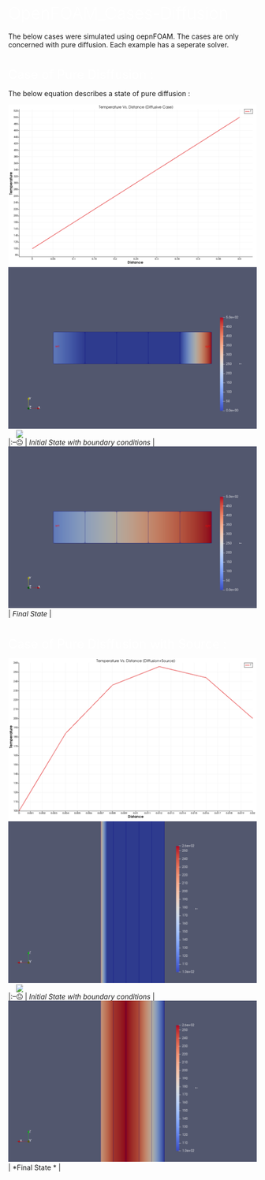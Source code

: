 <!DOCTYPE html>
<html data-markdown-preview-plus-context="html-export">
  <head>
    <meta charset="utf-8" />
    <title>test</title><script type="text/x-mathjax-config">
  MathJax.Hub.Config({
    jax: ["input/TeX","output/HTML-CSS"],
    extensions: ["[a11y]/accessibility-menu.js"],
    'HTML-CSS': {
      availableFonts: [],
      webFont: 'TeX',
      undefinedFamily: "serif",
      mtextFontInherit: true,
    },
    TeX: {
  "Macros": {},
  "equationNumbers": {},
  "extensions": [
    "AMSmath.js",
    "AMSsymbols.js",
    "noErrors.js",
    "noUndefined.js"
  ]
},
    showMathMenu: true
  });
</script>
<script type="text/javascript" src="https://cdnjs.cloudflare.com/ajax/libs/mathjax/2.7.4/MathJax.js"></script>
    <style>.emoji {
  max-width: 1em !important;
}
del {
  text-decoration: none;
  position: relative;
}
del::after {
  border-bottom: 1px solid black;
  content: '';
  left: 0;
  position: absolute;
  right: 0;
  top: 50%;
}
ul.contains-task-list li.task-list-item {
  position: relative;
  list-style-type: none;
}
ul.contains-task-list li.task-list-item input.task-list-item-checkbox {
  position: absolute;
  transform: translateX(-100%);
  width: 26px;
}
span.critic.comment {
  position: relative;
}
span.critic.comment::before {
  content: '\1f4ac';
  position: initial;
}
span.critic.comment > span {
  display: none;
}
span.critic.comment:hover > span {
  display: initial;
  position: absolute;
  top: 100%;
  left: 0;
  border: 1px solid;
  border-radius: 5px;
  max-height: 4em;
  overflow: auto;
}
span.critic.comment:focus > span {
  display: initial;
  text-decoration: underline;
  position: initial;
  top: auto;
  left: auto;
  border: initial;
  border-radius: initial;
}
table {
  border-collapse: collapse;
  border-spacing: 0;
  background-color: transparent;
}

body {
  padding: 2em;
  font-size: 1.2em;
  color: #c5c8c6;
  background-color: #1d1f21;
  overflow: auto;
}
body > :first-child,
body > div.update-preview > :first-child {
  margin-top: 0;
}
body > p,
body > div.update-preview > p {
  margin-top: 0;
  margin-bottom: 1.5em;
}
body > ul,
body > div.update-preview > ul,
body > ol,
body > div.update-preview > ol {
  margin-bottom: 1.5em;
}
h1,
h2,
h3,
h4,
h5,
h6 {
  line-height: 1.2;
  margin-top: 1.5em;
  margin-bottom: 0.5em;
  color: #ffffff;
}
h1 {
  font-size: 2.4em;
  font-weight: 300;
}
h2 {
  font-size: 1.8em;
  font-weight: 400;
}
h3 {
  font-size: 1.5em;
  font-weight: 500;
}
h4 {
  font-size: 1.2em;
  font-weight: 600;
}
h5 {
  font-size: 1.1em;
  font-weight: 600;
}
h6 {
  font-size: 1em;
  font-weight: 600;
}
strong {
  color: #ffffff;
}
del {
  color: #9ba09d;
}
a,
a code {
  color: white;
}
img {
  max-width: 100%;
}
blockquote {
  margin: 1.5em 0;
  font-size: inherit;
  color: #9ba09d;
  border-color: #43484c;
  border-width: 4px;
}
hr {
  margin: 3em 0;
  border-top: 2px dashed #43484c;
  background: none;
}
table {
  margin: 1.5em 0;
}
th {
  color: #ffffff;
}
th,
td {
  padding: 0.66em 1em;
  border: 1px solid #43484c;
}
code {
  color: #ffffff;
  background-color: #303337;
}
pre.editor-colors {
  margin: 1.5em 0;
  padding: 1em;
  font-size: 0.92em;
  border-radius: 3px;
  background-color: #27292c;
}
kbd {
  color: #ffffff;
  border: 1px solid #43484c;
  border-bottom: 2px solid #35393c;
  background-color: #303337;
}

.bracket-matcher .region {
  border-bottom: 1px dotted lime;
  position: absolute;
}
.line-number.bracket-matcher.bracket-matcher {
  color: #c5c8c6;
  background-color: rgba(255, 255, 255, 0.14);
}

.spell-check-misspelling .region {
  border-bottom: 2px dotted rgba(255, 51, 51, 0.75);
}
.spell-check-corrections {
  width: 25em !important;
}

pre.editor-colors {
  background-color: #1d1f21;
  color: #c5c8c6;
}
pre.editor-colors .invisible-character {
  color: rgba(197, 200, 198, 0.2);
}
pre.editor-colors .indent-guide {
  color: rgba(197, 200, 198, 0.2);
}
pre.editor-colors .wrap-guide {
  background-color: rgba(197, 200, 198, 0.1);
}
pre.editor-colors .gutter {
  background-color: #292c2f;
}
pre.editor-colors .gutter .cursor-line {
  background-color: rgba(255, 255, 255, 0.14);
}
pre.editor-colors .line-number.cursor-line-no-selection {
  background-color: rgba(255, 255, 255, 0.14);
}
pre.editor-colors .gutter .line-number.folded,
pre.editor-colors .gutter .line-number:after,
pre.editor-colors .fold-marker:after {
  color: #fba0e3;
}
pre.editor-colors .invisible {
  color: #c5c8c6;
}
pre.editor-colors .cursor {
  border-color: white;
}
pre.editor-colors .selection .region {
  background-color: #444;
}
pre.editor-colors .bracket-matcher .region {
  border-bottom: 1px solid #f8de7e;
  margin-top: -1px;
  opacity: .7;
}
.syntax--comment {
  color: #8a8a8a;
}
.syntax--entity {
  color: #FFD2A7;
}
.syntax--entity.syntax--name.syntax--type {
  text-decoration: underline;
  color: #FFFFB6;
}
.syntax--entity.syntax--other.syntax--inherited-class {
  color: #9B5C2E;
}
.syntax--keyword {
  color: #96CBFE;
}
.syntax--keyword.syntax--control {
  color: #96CBFE;
}
.syntax--keyword.syntax--operator {
  color: #EDEDED;
}
.syntax--storage {
  color: #CFCB90;
}
.syntax--storage.syntax--modifier {
  color: #96CBFE;
}
.syntax--constant {
  color: #99CC99;
}
.syntax--constant.syntax--numeric {
  color: #FF73FD;
}
.syntax--variable {
  color: #C6C5FE;
}
.syntax--invalid.syntax--deprecated {
  text-decoration: underline;
  color: #FD5FF1;
}
.syntax--invalid.syntax--illegal {
  color: #FD5FF1;
  background-color: rgba(86, 45, 86, 0.75);
}
.syntax--string .syntax--source,
.syntax--string .syntax--meta.syntax--embedded.syntax--line {
  color: #EDEDED;
}
.syntax--string .syntax--punctuation.syntax--section.syntax--embedded {
  color: #00A0A0;
}
.syntax--string .syntax--punctuation.syntax--section.syntax--embedded .syntax--source {
  color: #00A0A0;
}
.syntax--string {
  color: #A8FF60;
}
.syntax--string .syntax--constant {
  color: #00A0A0;
}
.syntax--string.syntax--regexp {
  color: #E9C062;
}
.syntax--string.syntax--regexp .syntax--constant.syntax--character.syntax--escape,
.syntax--string.syntax--regexp .syntax--source.syntax--ruby.syntax--embedded,
.syntax--string.syntax--regexp .syntax--string.syntax--regexp.syntax--arbitrary-repetition {
  color: #FF8000;
}
.syntax--string.syntax--regexp.syntax--group {
  color: #C6A24F;
  background-color: rgba(255, 255, 255, 0.06);
}
.syntax--string.syntax--regexp.syntax--character-class {
  color: #B18A3D;
}
.syntax--string .syntax--variable {
  color: #8A9A95;
}
.syntax--support {
  color: #FFFFB6;
}
.syntax--support.syntax--function {
  color: #DAD085;
}
.syntax--support.syntax--constant {
  color: #FFD2A7;
}
.syntax--support.syntax--type.syntax--property-name.syntax--css {
  color: #EDEDED;
}
.syntax--source .syntax--entity.syntax--name.syntax--tag,
.syntax--source .syntax--punctuation.syntax--tag {
  color: #96CBFE;
}
.syntax--source .syntax--entity.syntax--other.syntax--attribute-name {
  color: #FF73FD;
}
.syntax--entity.syntax--other.syntax--attribute-name {
  color: #FF73FD;
}
.syntax--entity.syntax--name.syntax--tag.syntax--namespace,
.syntax--entity.syntax--other.syntax--attribute-name.syntax--namespace {
  color: #E18964;
}
.syntax--meta.syntax--preprocessor.syntax--c {
  color: #8996A8;
}
.syntax--meta.syntax--preprocessor.syntax--c .syntax--keyword {
  color: #AFC4DB;
}
.syntax--meta.syntax--cast {
  color: #676767;
}
.syntax--meta.syntax--sgml.syntax--html .syntax--meta.syntax--doctype,
.syntax--meta.syntax--sgml.syntax--html .syntax--meta.syntax--doctype .syntax--entity,
.syntax--meta.syntax--sgml.syntax--html .syntax--meta.syntax--doctype .syntax--string,
.syntax--meta.syntax--xml-processing,
.syntax--meta.syntax--xml-processing .syntax--entity,
.syntax--meta.syntax--xml-processing .syntax--string {
  color: #8a8a8a;
}
.syntax--meta.syntax--tag .syntax--entity,
.syntax--meta.syntax--tag > .syntax--punctuation,
.syntax--meta.syntax--tag.syntax--inline .syntax--entity {
  color: #FF73FD;
}
.syntax--meta.syntax--tag .syntax--name,
.syntax--meta.syntax--tag.syntax--inline .syntax--name,
.syntax--meta.syntax--tag > .syntax--punctuation {
  color: #96CBFE;
}
.syntax--meta.syntax--selector.syntax--css .syntax--entity.syntax--name.syntax--tag {
  text-decoration: underline;
  color: #96CBFE;
}
.syntax--meta.syntax--selector.syntax--css .syntax--entity.syntax--other.syntax--attribute-name.syntax--tag.syntax--pseudo-class {
  color: #8F9D6A;
}
.syntax--meta.syntax--selector.syntax--css .syntax--entity.syntax--other.syntax--attribute-name.syntax--id {
  color: #8B98AB;
}
.syntax--meta.syntax--selector.syntax--css .syntax--entity.syntax--other.syntax--attribute-name.syntax--class {
  color: #62B1FE;
}
.syntax--meta.syntax--property-group .syntax--support.syntax--constant.syntax--property-value.syntax--css,
.syntax--meta.syntax--property-value .syntax--support.syntax--constant.syntax--property-value.syntax--css {
  color: #F9EE98;
}
.syntax--meta.syntax--preprocessor.syntax--at-rule .syntax--keyword.syntax--control.syntax--at-rule {
  color: #8693A5;
}
.syntax--meta.syntax--property-value .syntax--support.syntax--constant.syntax--named-color.syntax--css,
.syntax--meta.syntax--property-value .syntax--constant {
  color: #87C38A;
}
.syntax--meta.syntax--constructor.syntax--argument.syntax--css {
  color: #8F9D6A;
}
.syntax--meta.syntax--diff,
.syntax--meta.syntax--diff.syntax--header {
  color: #F8F8F8;
  background-color: #0E2231;
}
.syntax--meta.syntax--separator {
  color: #60A633;
  background-color: #242424;
}
.syntax--meta.syntax--line.syntax--entry.syntax--logfile,
.syntax--meta.syntax--line.syntax--exit.syntax--logfile {
  background-color: rgba(238, 238, 238, 0.16);
}
.syntax--meta.syntax--line.syntax--error.syntax--logfile {
  background-color: #751012;
}
.syntax--source.syntax--gfm {
  color: #999;
}
.syntax--gfm .syntax--markup.syntax--heading {
  color: #eee;
}
.syntax--gfm .syntax--link {
  color: #555;
}
.syntax--gfm .syntax--variable.syntax--list,
.syntax--gfm .syntax--support.syntax--quote {
  color: #555;
}
.syntax--gfm .syntax--link .syntax--entity {
  color: #ddd;
}
.syntax--gfm .syntax--raw {
  color: #aaa;
}
.syntax--markdown .syntax--paragraph {
  color: #999;
}
.syntax--markdown .syntax--heading {
  color: #eee;
}
.syntax--markdown .syntax--raw {
  color: #aaa;
}
.syntax--markdown .syntax--link {
  color: #555;
}
.syntax--markdown .syntax--link .syntax--string {
  color: #555;
}
.syntax--markdown .syntax--link .syntax--string.syntax--title {
  color: #ddd;
}
</style>

  </head>
  <body>
    <h1>OpenFOAM_Cases-Diffusion</h1>
<p>The below cases were simulated using oepnFOAM. The cases are only concerned with pure diffusion. Each example has a seperate solver.</p>
<h2>Case of Pure Disffusion :</h2>
<p>The below equation describes a state of pure diffusion :</p>
<span class="math display-math"><script type="math/tex; mode=display">{\rm R} \sqrt{1-v}
</script></span>
<p><img src="1D_SteadyDiffusion/Results/Example_1_Diffusion_only/temp.distance.png" alt="Temp Vs Distance in case of pure diffusion">
<img src="1D_SteadyDiffusion/Results/Example_1_Diffusion_only/initial.png" alt="Initial State">
|:–<img class="emoji" draggable="false" alt="😐" src="/home/karim/.atom/packages/markdown-preview-plus/node_modules/twemoji-assets/assets/svg/1f610.svg">
| <em>Initial State with boundary conditions</em> |
<img src="1D_SteadyDiffusion/Results/Example_1_Diffusion_only/final.png" alt="Final State">
| <em>Final State</em> |</p>
<h2>Case of Pure Disffusion with Source :</h2>
<p><img src="1D_SteadyDiffusion/Results/Example_2_Diff_with_Source/temp_distance.png" alt="Temp Vs Distance in case of pure diffusion">
<img src="1D_SteadyDiffusion/Results/Example_2_Diff_with_Source/initial.png" alt="Initial State">
|:–<img class="emoji" draggable="false" alt="😐" src="/home/karim/.atom/packages/markdown-preview-plus/node_modules/twemoji-assets/assets/svg/1f610.svg">
| <em>Initial State with boundary conditions</em> |
<img src="1D_SteadyDiffusion/Results/Example_2_Diff_with_Source/final.png" alt="Final State">
| *Final State * |</p>

  </body>
</html>
